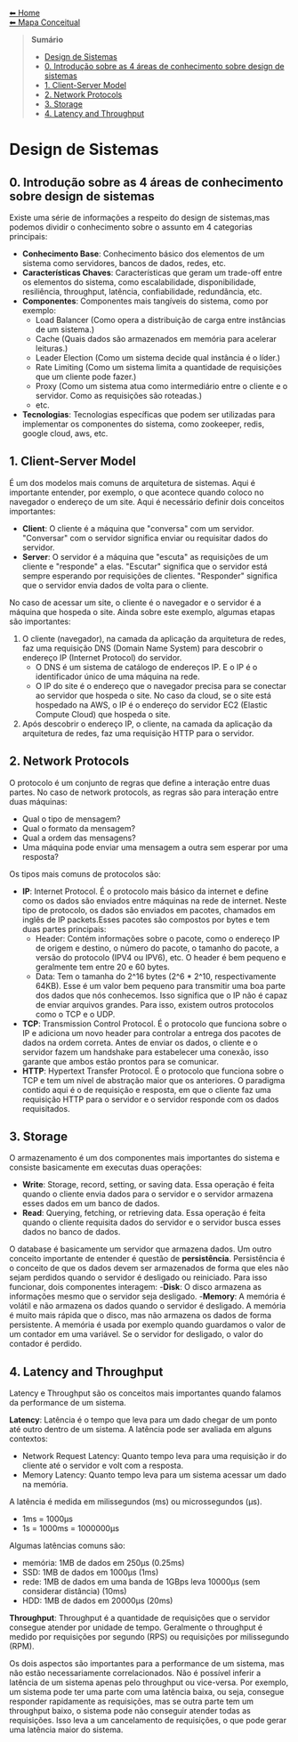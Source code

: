 [⬅ Home](../README.md) <br>
[⬅ Mapa Conceitual](../README.md#Mapa%20Conceitual)

> **Sumário**
>
> - [Design de Sistemas](#design-de-sistemas)
> - [0. Introdução sobre as 4 áreas de conhecimento sobre design de sistemas](#0-introdução-sobre-as-4-áreas-de-conhecimento-sobre-design-de-sistemas)
> - [1. Client-Server Model](#1-client-server-model)
> - [2. Network Protocols](#2-network-protocols)
> - [3. Storage](#3-storage)
> - [4. Latency and Throughput](#4-latency-and-throughput)

# Design de Sistemas

## 0. Introdução sobre as 4 áreas de conhecimento sobre design de sistemas
Existe uma série de informações a respeito do design de sistemas,mas podemos dividir o conhecimento sobre o assunto em 4 categorias principais:

- **Conhecimento Base**: Conhecimento básico dos elementos de um sistema como servidores, bancos de dados, redes, etc.
- **Características Chaves**: Características que geram um trade-off entre os elementos do sistema, como escalabilidade, disponibilidade, resiliência, throughput, latência, confiabilidade, redundância, etc.
- **Componentes**: Componentes mais tangíveis do sistema, como por exemplo:
  - Load Balancer (Como opera a distribuição de carga entre instâncias de um sistema.)
  - Cache (Quais dados são armazenados em memória para acelerar leituras.)
  - Leader Election (Como um sistema decide qual instância é o líder.)
  - Rate Limiting (Como um sistema limita a quantidade de requisições que um cliente pode fazer.)
  - Proxy (Como um sistema atua como intermediário entre o cliente e o servidor. Como as requisições são roteadas.)
  - etc.
- **Tecnologias**: Tecnologias específicas que podem ser utilizadas para implementar os componentes do sistema, como zookeeper, redis, google cloud, aws, etc.

## 1. Client-Server Model
É um dos modelos mais comuns de arquitetura de sistemas. Aqui é importante entender, por exemplo, o que acontece quando coloco no navegador o endereço de um site. Aqui é necessário definir dois conceitos importantes:

- **Client**: O cliente é a máquina que "conversa" com um servidor. "Conversar" com o servidor significa enviar ou requisitar dados do servidor.
- **Server**: O servidor é a máquina que "escuta" as requisições de um cliente e "responde" a elas. "Escutar" significa que o servidor está sempre esperando por requisições de clientes. "Responder" significa que o servidor envia dados de volta para o cliente.

No caso de acessar um site, o cliente é o navegador e o servidor é a máquina que hospeda o site. Ainda sobre este exemplo, algumas etapas são importantes:

1. O cliente (navegador), na camada da aplicação da arquitetura de redes, faz uma requisição DNS (Domain Name System) para descobrir o endereço IP (Internet Protocol) do servidor.
   - O DNS é um sistema de catálogo de endereços IP. E o IP é o identificador único de uma máquina na rede.
   - O IP do site é o endereço que o navegador precisa para se conectar ao servidor que hospeda o site. No caso da cloud, se o site está hospedado na AWS, o IP é o endereço do servidor EC2 (Elastic Compute Cloud) que hospeda o site.
2. Após descobrir o endereço IP, o cliente, na camada da aplicação da arquitetura de redes, faz uma requisição HTTP para o servidor.

## 2. Network Protocols
O protocolo é um conjunto de regras que define a interação entre duas partes. No caso de network protocols, as regras são para interação entre duas máquinas:
- Qual o tipo de mensagem?
- Qual o formato da mensagem?
- Qual a ordem das mensagens?
- Uma máquina pode enviar uma mensagem a outra sem esperar por uma resposta?

Os tipos mais comuns de protocolos são:
- **IP**: Internet Protocol. É o protocolo mais básico da internet e define como os dados são enviados entre máquinas na rede de internet. Neste tipo de protocolo, os dados são enviados em pacotes, chamados em inglês de IP packets.Esses pacotes são compostos por bytes e tem duas partes principais:
  - Header: Contém informações sobre o pacote, como o endereço IP de origem e destino, o número do pacote, o tamanho do pacote, a versão do protocolo (IPV4 ou IPV6), etc. O header é bem pequeno e geralmente tem entre 20 e 60 bytes.
  - Data: Tem o tamanha do 2^16 bytes (2^6 * 2^10, respectivamente 64KB). Esse é um valor bem pequeno para transmitir uma boa parte dos dados que nós conhecemos. Isso significa que o IP não é capaz de enviar arquivos grandes. Para isso, existem outros protocolos como o TCP e o UDP.
- **TCP**: Transmission Control Protocol. É o protocolo que funciona sobre o IP e adiciona um novo header para controlar a entrega dos pacotes de dados na ordem correta. Antes de enviar os dados, o cliente e o servidor fazem um handshake para estabelecer uma conexão, isso garante que ambos estão prontos para se comunicar.
- **HTTP**: Hypertext Transfer Protocol. É o protocolo que funciona sobre o TCP e tem um nível de abstração maior que os anteriores. O paradigma contido aqui é o de requisição e resposta, em que o cliente faz uma requisição HTTP para o servidor e o servidor responde com os dados requisitados.
  
## 3. Storage
O armazenamento é um dos componentes mais importantes do sistema e consiste basicamente em executas duas operações:
- **Write**: Storage, record, setting, or saving data. Essa operação é feita quando o cliente envia dados para o servidor e o servidor armazena esses dados em um banco de dados.
- **Read**: Querying, fetching, or retrieving data. Essa operação é feita quando o cliente requisita dados do servidor e o servidor busca esses dados no banco de dados.

O database é basicamente um servidor que armazena dados. Um outro conceito importante de entender é questão de **persistência**. Persistência é o conceito de que os dados devem ser armazenados de forma que eles não sejam perdidos quando o servidor é desligado ou reiniciado. Para isso funcionar, dois componentes interagem:
-**Disk**: O disco armazena as informações mesmo que o servidor seja desligado. 
-**Memory**: A memória é volátil e não armazena os dados quando o servidor é desligado. A memória é muito mais rápida que o disco, mas não armazena os dados de forma persistente. A memória é usada por exemplo quando guardamos o valor de um contador em uma variável. Se o servidor for desligado, o valor do contador é perdido.


## 4. Latency and Throughput
Latency e Throughput são os conceitos mais importantes quando falamos da performance de um sistema.

**Latency**: Latência é o tempo que leva para um dado chegar de um ponto até outro dentro de um sistema. A latência pode ser avaliada em alguns contextos:
- Network Request Latency: Quanto tempo leva para uma requisição ir do cliente até o servidor e volt
com a resposta.
- Memory Latency: Quanto tempo leva para um sistema acessar um dado na memória.

A latência é medida em milissegundos (ms) ou microssegundos (µs).
- 1ms = 1000µs
- 1s = 1000ms = 1000000µs

Algumas latências comuns são:
- memória: 1MB de dados em 250µs (0.25ms)
- SSD: 1MB de dados em 1000µs (1ms)
- rede: 1MB de dados em uma banda de 1GBps leva 10000µs (sem considerar distância) (10ms)
- HDD: 1MB de dados em 20000µs (20ms)

**Throughput**: Throughput é a quantidade de requisições que o servidor consegue atender por unidade de tempo. Geralmente o throughput é medido por requisições por segundo (RPS) ou requisições por milissegundo (RPM).

Os dois aspectos são importantes para a performance de um sistema, mas não estão necessariamente correlacionados. Não é possível inferir a latência de um sistema apenas pelo throughput ou vice-versa. Por exemplo, um sistema pode ter uma parte com uma latência baixa, ou seja, consegue responder rapidamente as requisições, mas se outra parte tem um throughput baixo, o sistema pode não conseguir atender todas as requisições. Isso leva a um cancelamento de requisições, o que pode gerar uma latência maior do sistema.


